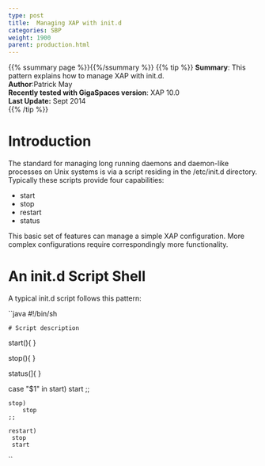 ```yaml
---
type: post
title:  Managing XAP with init.d
categories: SBP
weight: 1900
parent: production.html
---
```



{{% ssummary page %}}{{%/ssummary %}}
{{% tip %}}
**Summary**: This pattern explains how to manage XAP with init.d.  <br>
**Author**:Patrick May<br/>
**Recently tested with GigaSpaces version**: XAP 10.0<br/>
**Last Update:** Sept 2014<br/>
{{% /tip %}}


# Introduction
The standard for managing long running daemons and daemon-like processes on Unix
systems is via a script residing in the /etc/init.d directory. Typically these scripts provide
four capabilities:

- start<br>
- stop <br>
- restart<br>
- status

This basic set of features can manage a simple   XAP configuration. More complex configurations require correspondingly more functionality.

# An init.d Script Shell
A typical init.d script follows this pattern:


``java
#!/bin/sh

`# Script description`


start(){
}

stop(){
}

status(]{
}

case "$1" in start)
    start
    ;;

    stop)
        stop
    ;;

    restart)
     stop
     start
   
``